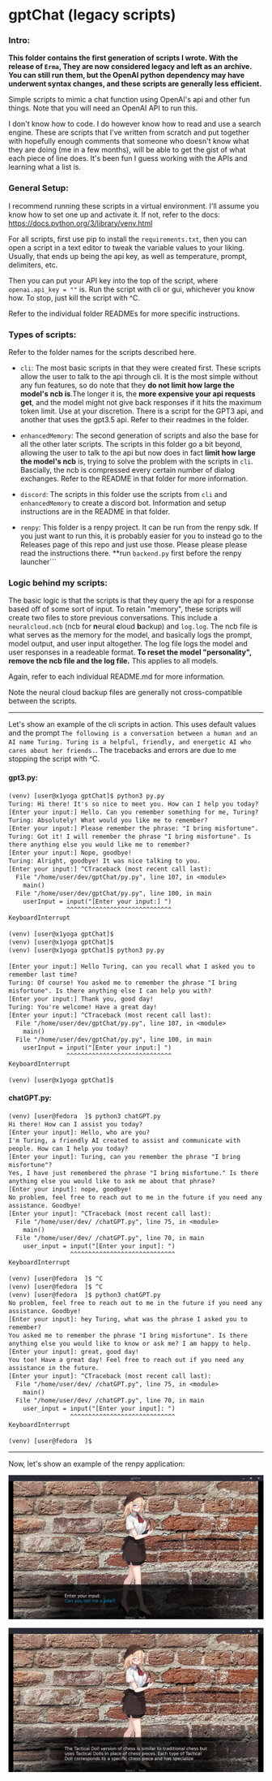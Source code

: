 # gptChat (legacy scripts)

### Intro:

**This folder contains the first generation of scripts I wrote. With the release of ```Erma```, They are now considered legacy and left as an archive. You can still run them, but the OpenAI python dependency may have underwent syntax changes, and these scripts are generally less efficient.**

Simple scripts to mimic a chat function using OpenAI's api and other fun things. Note that you will need an OpenAI API to run this.

I don't know how to code. I do however know how to read and use a search engine. These are scripts that I've written from scratch and put together with hopefully enough comments that someone who doesn't know what they are doing (me in a few months), will be able to get the gist of what each piece of line does. It's been fun I guess working with the APIs and learning what a list is.

### General Setup:

I recommend running these scripts in a virtual environment. I'll assume you know how to set one up and activate it. If not, refer to the docs: https://docs.python.org/3/library/venv.html

For all scripts, first use pip to install the ```requirements.txt```, then you can open a script in a text editor to tweak the variable values to your liking. Usually, that ends up being the api key, as well as temperature, prompt, delimiters, etc.

Then you can put your API key into the top of the script, where ```openai.api_key = ""``` is. Run the script with cli or gui, whichever you know how. To stop, just kill the script with ^C.

Refer to the individual folder READMEs for more specific instructions.

### Types of scripts:

Refer to the folder names for the scripts described here.

- ```cli```: The most basic scripts in that they were created first. These scripts allow the user to talk to the api through cli. It is the most simple without any fun features, so do note that they **do not limit how large the model's ncb is**.The longer it is, the **more expensive your api requests get**, and the model might not give back responses if it hits the maximum token limit. Use at your discretion. There is a script for the GPT3 api, and another that uses the gpt3.5 api. Refer to their readmes in the folder.

- ```enhancedMemory```: The second generation of scripts and also the base for all the other later scripts. The scripts in this folder go a bit beyond, allowing the user to talk to the api but now does in fact **limit how large the model's ncb** is, trying to solve the problem with the scripts in ```cli```. Bascially, the ncb is compressed every certain number of dialog exchanges. Refer to the README in that folder for more information.

- ```discord```: The scripts in this folder use the scripts from ```cli``` and ```enhancedMemory``` to create a discord bot. Information and setup instructions are in the README in that folder.

- ```renpy```: This folder is a renpy project. It can be run from the renpy sdk. If you just want to run this, it is probably easier for you to instead go to the Releases page of this repo and just use those. Please please please read the instructions there. **run ```backend.py``` first before the renpy launcher```

### Logic behind my scripts:

The basic logic is that the scripts is that they query the api for a response based off of some sort of input. To retain "memory", these scripts will create two files to store previous conversations. This include a ```neuralcloud.ncb``` (ncb for **n**eural **c**loud **b**ackup) and ```log.log```. The ncb file is what serves as the memory for the model, and basically logs the prompt, model output, and user input altogether. The log file logs the model and user responses in a readeable format. **To reset the model "personality", remove the ncb file and the log file.** This applies to all models.

Again, refer to each individual README.md for more information.

Note the neural cloud backup files are generally not cross-compatible between the scripts.

---

Let's show an example of the cli scripts in action. This uses default values and the prompt ```The following is a conversation between a human and an AI name Turing. Turing is a helpful, friendly, and energetic AI who cares about her friends.```. The tracebacks and errors are due to me stopping the script with ^C.

#### gpt3.py:
```
(venv) [user@x1yoga gptChat]$ python3 py.py 
Turing: Hi there! It's so nice to meet you. How can I help you today?
[Enter your input:] Hello. Can you remember something for me, Turing?
Turing: Absolutely! What would you like me to remember?
[Enter your input:] Please remember the phrase: "I bring misfortune".
Turing: Got it! I will remember the phrase "I bring misfortune". Is there anything else you would like me to remember?
[Enter your input:] Nope, goodbye!
Turing: Alright, goodbye! It was nice talking to you.
[Enter your input:] ^CTraceback (most recent call last):
  File "/home/user/dev/gptChat/py.py", line 107, in <module>
    main()
  File "/home/user/dev/gptChat/py.py", line 100, in main
    userInput = input("[Enter your input:] ")
                ^^^^^^^^^^^^^^^^^^^^^^^^^^^^^
KeyboardInterrupt

(venv) [user@x1yoga gptChat]$ 
(venv) [user@x1yoga gptChat]$ 
(venv) [user@x1yoga gptChat]$ python3 py.py 

[Enter your input:] Hello Turing, can you recall what I asked you to remember last time?
Turing: Of course! You asked me to remember the phrase "I bring misfortune". Is there anything else I can help you with?
[Enter your input:] Thank you, good day!
Turing: You're welcome! Have a great day!
[Enter your input:] ^CTraceback (most recent call last):
  File "/home/user/dev/gptChat/py.py", line 107, in <module>
    main()
  File "/home/user/dev/gptChat/py.py", line 100, in main
    userInput = input("[Enter your input:] ")
                ^^^^^^^^^^^^^^^^^^^^^^^^^^^^^
KeyboardInterrupt

(venv) [user@x1yoga gptChat]$ 
```
#### chatGPT.py:
```
(venv) [user@fedora  ]$ python3 chatGPT.py 
Hi there! How can I assist you today?
[Enter your input]: Hello, who are you?
I'm Turing, a friendly AI created to assist and communicate with people. How can I help you today?
[Enter your input]: Turing, can you remember the phrase "I bring misfortune"?
Yes, I have just remembered the phrase "I bring misfortune." Is there anything else you would like to ask me about that phrase?
[Enter your input]: nope, goodbye!
No problem, feel free to reach out to me in the future if you need any assistance. Goodbye!
[Enter your input]: ^CTraceback (most recent call last):
  File "/home/user/dev/ /chatGPT.py", line 75, in <module>
    main()
  File "/home/user/dev/ /chatGPT.py", line 70, in main
    user_input = input("[Enter your input]: ")
                 ^^^^^^^^^^^^^^^^^^^^^^^^^^^^^
KeyboardInterrupt

(venv) [user@fedora  ]$ ^C
(venv) [user@fedora  ]$ ^C
(venv) [user@fedora  ]$ python3 chatGPT.py 
No problem, feel free to reach out to me in the future if you need any assistance. Goodbye!
[Enter your input]: hey Turing, what was the phrase I asked you to remember?
You asked me to remember the phrase "I bring misfortune". Is there anything else you would like to know or ask me? I am happy to help.
[Enter your input]: great, good day!
You too! Have a great day! Feel free to reach out if you need any assistance in the future.
[Enter your input]: ^CTraceback (most recent call last):
  File "/home/user/dev/ /chatGPT.py", line 75, in <module>
    main()
  File "/home/user/dev/ /chatGPT.py", line 70, in main
    user_input = input("[Enter your input]: ")
                 ^^^^^^^^^^^^^^^^^^^^^^^^^^^^^
KeyboardInterrupt

(venv) [user@fedora  ]$ 
```
---

Now, let's show an example of the renpy application:

![alt text](/screenshots/rpy1.png)

![alt text](/screenshots/rpy2.png)
